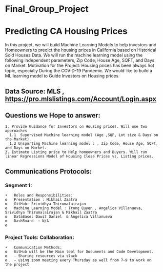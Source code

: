 # Final_Group_Project

# Predicting CA Housing Prices  
In this project, we will build Machine Learning Models to help investors and Homeowners to predict the housing prices in California based on Historical Sold Houses Data. We will run the machine learning model using the following independent parameters, Zip Code, House Age, SQFT, and Days on Market.
Motivation for the Project: Housing prices has been always hot topic, especially During the COVID-19 Pandemic. We would like to build a ML learning model to Guide Investors on Housing prices. 

## Data Source: MLS , https://pro.mlslistings.com/Account/Login.aspx

## Questions we Hope to answer:
    1. Provide Guidance for Investors on Housing prices. Will use two approaches
	  1.1  Supervised Machine learning model (Age ,SQF, Lot size & Days on the Market)
      1.2 Unsporting Machine learning model : , Zip Code, House Age, SQFT, and Days on Market.
    2. Estimate Listing price to Help homeowners and Buyers. Will run linear Regressions Model of Housing Close Prices vs. Listing prices. 



## Communications Protocols:

###    Segment 1:
    •	Roles and Responsibilities:
    o	Presentation : Mikhail Zaatra
    o	GitHub: Srividhya Thirumalairajan
    o	Machine Learning Model : Trong Quyen , Angelica Villanueva,  Srividhya Thirumalairajan & Mikhail Zaatra
    o	DataBase: Dawit Daniel  & Angelica Villanueva
    o	DashBoard  : N/A 
    o	
###    Project Tools: Collaboration: 
    •	Communication Methods: 
    o	GitHub will be the Main tool for Documents and Code Development. 
    o	- Sharing resources via slack
    o	- using zoom meeting every Thursday as well from 7-9 to work on the project


